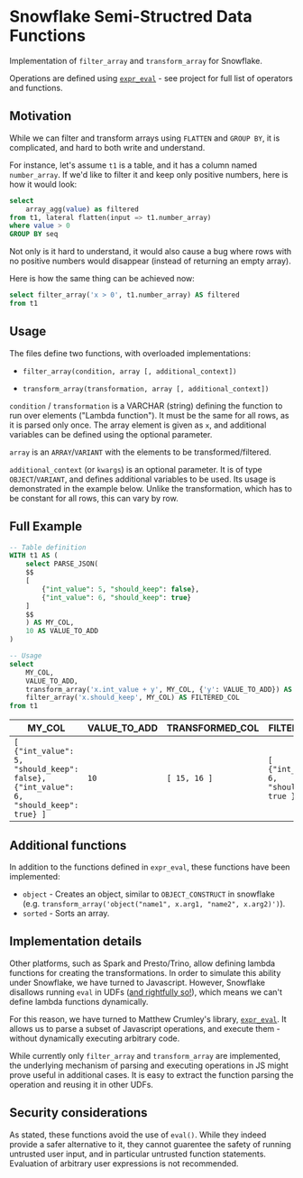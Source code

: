 # Snowflake Semi-Structred Data Functions
Implementation of `filter_array` and `transform_array` for Snowflake.

Operations are defined using [`expr_eval`](https://github.com/silentmatt/expr-eval/tree/master#expression-syntax) - see project for full list of operators and functions.


## Motivation

While we can filter and transform arrays using `FLATTEN` and `GROUP BY`, it is complicated, and hard to both write and understand.

For instance, let's assume `t1` is a table, and it has a column named `number_array`. If we'd like to filter it and keep only positive numbers, here is how it would look:

```SQL
select
    array_agg(value) as filtered
from t1, lateral flatten(input => t1.number_array)
where value > 0
GROUP BY seq
```

Not only is it hard to understand, it would also cause a bug where rows with no positive numbers would disappear (instead of returning an empty array).

Here is how the same thing can be achieved now:

```sql
select filter_array('x > 0', t1.number_array) AS filtered
from t1
```


## Usage
The files define two functions, with overloaded implementations:

* `filter_array(condition, array [, additional_context])`

* `transform_array(transformation, array [, additional_context])`

`condition` / `transformation` is a VARCHAR (string) defining the function to run over elements ("Lambda function"). It must be the same for all rows, as it is parsed only once. The array element is given as `x`, and additional variables can be defined using the optional parameter.

`array` is an `ARRAY`/`VARIANT` with the elements to be transformed/filtered.

`additional_context` (or `kwargs`) is an optional parameter. It is of type `OBJECT`/`VARIANT`, and defines additional variables to be used. Its usage is demonstrated in the example below. Unlike the transformation, which has to be constant for all rows, this can vary by row.



## Full Example
```sql
-- Table definition
WITH t1 AS (
    select PARSE_JSON(
    $$
    [
        {"int_value": 5, "should_keep": false},
        {"int_value": 6, "should_keep": true}
    ]
    $$
    ) AS MY_COL,
    10 AS VALUE_TO_ADD
)

-- Usage
select 
    MY_COL, 
    VALUE_TO_ADD,
    transform_array('x.int_value + y', MY_COL, {'y': VALUE_TO_ADD}) AS TRANSFORMED_COL,
    filter_array('x.should_keep', MY_COL) AS FILTERED_COL
from t1

```

|   MY_COL                                                                             |   VALUE_TO_ADD  |   TRANSFORMED_COL  |   FILTERED_COL                                |
|--------------------------------------------------------------------------------------|-----------------|--------------------|-----------------------------------------------|
|   `[ {"int_value": 5, "should_keep": false}, {"int_value": 6, "should_keep": true} ]`  |   `10`            |   `[ 15, 16 ]`       |   `[ {"int_value": 6, "should_keep": true } ]`  |


## Additional functions
In addition to the functions defined in `expr_eval`, these functions have been implemented:
* `object` - Creates an object, similar to `OBJECT_CONSTRUCT` in snowflake (e.g. `transform_array('object("name1", x.arg1, "name2", x.arg2)')`).
* `sorted` - Sorts an array.


## Implementation details
Other platforms, such as Spark and Presto/Trino, allow defining lambda functions for creating the transformations. In order to simulate this ability under Snowflake, we have turned to Javascript. However, Snowflake disallows running `eval` in UDFs ([and rightfully so!](https://developer.mozilla.org/en-US/docs/Web/JavaScript/Reference/Global_Objects/eval#never_use_eval!)), which means we can't define lambda functions dynamically.

For this reason, we have turned to Matthew Crumley's library, [`expr_eval`](https://github.com/silentmatt/expr-eval/tree/master#expression-syntax). It allows us to parse a subset of Javascript operations, and execute them - without dynamically executing arbitrary code.

While currently only `filter_array` and `transform_array` are implemented, the underlying mechanism of parsing and executing operations in JS might prove useful in additional cases. It is easy to extract the function parsing the operation and reusing it in other UDFs.

## Security considerations

As stated, these functions avoid the use of `eval()`. While they indeed provide a safer alternative to it, they cannot guarentee the safety of running untrusted user input, and in particular untrusted function statements. Evaluation of arbitrary user expressions is not recommended.
